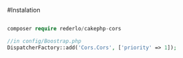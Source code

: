 #Instalation

```php

composer require rederlo/cakephp-cors

```

```php  
//in config/Boostrap.php
DispatcherFactory::add('Cors.Cors', ['priority' => 1]);
```